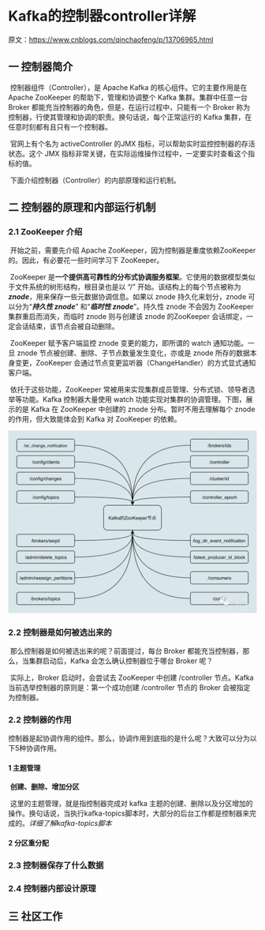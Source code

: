 # Kafka的控制器controller详解

原文：https://www.cnblogs.com/qinchaofeng/p/13706965.html



## 一 控制器简介

​        控制器组件（Controller），是 Apache Kafka 的核心组件。它的主要作用是在 Apache ZooKeeper 的帮助下，管理和协调整个 Kafka 集群。集群中任意一台 Broker 都能充当控制器的角色，但是，在运行过程中，只能有一个 Broker 称为控制器，行使其管理和协调的职责。换句话说，每个正常运行的 Kafka 集群，在任意时刻都有且只有一个控制器。

​        官网上有个名为 activeController 的JMX 指标，可以帮助实时监控控制器的存活状态。这个 JMX 指标非常关键，在实际运维操作过程中，一定要实时查看这个指标的值。

​        下面介绍控制器（Controller）的内部原理和运行机制。

## 二 控制器的原理和内部运行机制

### 2.1 ZooKeeper 介绍

​        开始之前，需要先介绍 Apache ZooKeeper，因为控制器是重度依赖ZooKeeper的。因此，有必要花一些时间学习下 ZooKeeper。

​        ZooKeeper 是**一个提供高可靠性的分布式协调服务框架**。它使用的数据模型类似于文件系统的树形结构，根目录也是以 “/” 开始。该结构上的每个节点被称为 ***znode***，用来保存一些元数据协调信息。如果以 znode 持久化来划分，znode 可以分为“***持久性 znode***” 和“***临时性 znode***”。持久性 znode 不会因为 ZooKeeper 集群重启而消失，而临时 znode 则与创建该 znode 的ZooKeeper 会话绑定，一定会话结束，该节点会被自动删除。

​        ZooKeeper 赋予客户端监控 znode 变更的能力，即所谓的 watch 通知功能。一旦 znode 节点被创建、删除、子节点数量发生变化，亦或是 znode 所存的数据本身变更，ZooKeeper 会通过节点变更监听器（ChangeHandler）的方式显式通知客户端。

​        依托于这些功能，ZooKeeper 常被用来实现集群成员管理、分布式锁、领导者选举等功能。Kafka 控制器大量使用 watch 功能实现对集群的协调管理。下图，展示的是 Kafka 在 ZooKeeper 中创建的 znode 分布。暂时不用去理解每个 znode 的作用，但大致能体会到 Kafka 对 ZooKeeper 的依赖。

![1](./images/Controller/1.webp)

### 2.2 控制器是如何被选出来的

​        那么控制器是如何被选出来的呢？前面提过，每台 Broker 都能充当控制器，那么，当集群启动后，Kafka 会怎么确认控制器位于哪台 Broker 呢？

​        实际上，Broker 启动时，会尝试去 ZooKeeper 中创建 /controller 节点。Kafka 当前选举控制器的原则是：第一个成功创建 /controller 节点的 Broker 会被指定为控制器。

### 2.2  控制器的作用

​        控制器是起协调作用的组件。那么，协调作用到底指的是什么呢？大致可以分为以下5种协调作用。

####  1 主题管理

​        **创建、删除、增加分区**

​        这里的主题管理，就是指控制器完成对 kafka 主题的创建、删除以及分区增加的操作。换句话说，当执行kafka-topics脚本时，大部分的后台工作都是控制器来完成的。*详细了解kafka-topics脚本*

#### 2 分区重分配

### 2.3 控制器保存了什么数据

### 2.4 控制器内部设计原理

## 三 社区工作